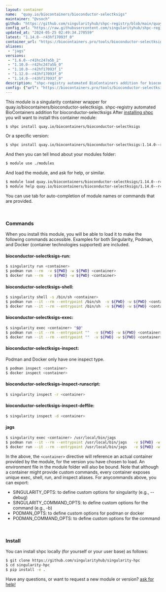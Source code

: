 ```yaml
---
layout: container
name:  "quay.io/biocontainers/bioconductor-selectksigs"
maintainer: "@vsoch"
github: "https://github.com/singularityhub/shpc-registry/blob/main/quay.io/biocontainers/bioconductor-selectksigs/container.yaml"
config_url: "https://raw.githubusercontent.com/singularityhub/shpc-registry/main/quay.io/biocontainers/bioconductor-selectksigs/container.yaml"
updated_at: "2024-05-25 02:49:34.270559"
latest: "1.14.0--r43hf17093f_0"
container_url: "https://biocontainers.pro/tools/bioconductor-selectksigs"
aliases:
 - "jags"
versions:
 - "1.6.0--r41hc247a5b_2"
 - "1.10.0--r42hc247a5b_0"
 - "1.10.0--r42hf17093f_1"
 - "1.12.0--r43hf17093f_0"
 - "1.14.0--r43hf17093f_0"
description: "shpc-registry automated BioContainers addition for bioconductor-selectksigs"
config: {"url": "https://biocontainers.pro/tools/bioconductor-selectksigs", "maintainer": "@vsoch", "description": "shpc-registry automated BioContainers addition for bioconductor-selectksigs", "latest": {"1.14.0--r43hf17093f_0": "sha256:1c2f8fc9ceb96a0da619b554a0e287d3c23e0e738ae84f7d66fd45ea07ababf8"}, "tags": {"1.6.0--r41hc247a5b_2": "sha256:fd843d1451d4dad93a6f94f9933c1c3fe05cda7da5a8ed20cff3a497e1c65eec", "1.10.0--r42hc247a5b_0": "sha256:d692b13eb51225e118e6c298a2028f14f71b63b650c37b0c2b6da136740e00b0", "1.10.0--r42hf17093f_1": "sha256:9e37e1d1d2870c697baf07bbde721048f1aa625daca03a85cb6f3591eb681159", "1.12.0--r43hf17093f_0": "sha256:fd97d5172442983df180cc22b58a70d4b3a85227ce899aeb7d400cf72a780f1a", "1.14.0--r43hf17093f_0": "sha256:1c2f8fc9ceb96a0da619b554a0e287d3c23e0e738ae84f7d66fd45ea07ababf8"}, "docker": "quay.io/biocontainers/bioconductor-selectksigs", "aliases": {"jags": "/usr/local/bin/jags"}}
---
```


This module is a singularity container wrapper for quay.io/biocontainers/bioconductor-selectksigs.
shpc-registry automated BioContainers addition for bioconductor-selectksigs
After [installing shpc](#install) you will want to install this container module:


```bash
$ shpc install quay.io/biocontainers/bioconductor-selectksigs
```

Or a specific version:

```bash
$ shpc install quay.io/biocontainers/bioconductor-selectksigs:1.14.0--r43hf17093f_0
```

And then you can tell lmod about your modules folder:

```bash
$ module use ./modules
```

And load the module, and ask for help, or similar.

```bash
$ module load quay.io/biocontainers/bioconductor-selectksigs/1.14.0--r43hf17093f_0
$ module help quay.io/biocontainers/bioconductor-selectksigs/1.14.0--r43hf17093f_0
```

You can use tab for auto-completion of module names or commands that are provided.

<br>

### Commands

When you install this module, you will be able to load it to make the following commands accessible.
Examples for both Singularity, Podman, and Docker (container technologies supported) are included.

#### bioconductor-selectksigs-run:

```bash
$ singularity run <container>
$ podman run --rm  -v ${PWD} -w ${PWD} <container>
$ docker run --rm  -v ${PWD} -w ${PWD} <container>
```

#### bioconductor-selectksigs-shell:

```bash
$ singularity shell -s /bin/sh <container>
$ podman run --it --rm --entrypoint /bin/sh  -v ${PWD} -w ${PWD} <container>
$ docker run --it --rm --entrypoint /bin/sh  -v ${PWD} -w ${PWD} <container>
```

#### bioconductor-selectksigs-exec:

```bash
$ singularity exec <container> "$@"
$ podman run --it --rm --entrypoint ""  -v ${PWD} -w ${PWD} <container> "$@"
$ docker run --it --rm --entrypoint ""  -v ${PWD} -w ${PWD} <container> "$@"
```

#### bioconductor-selectksigs-inspect:

Podman and Docker only have one inspect type.

```bash
$ podman inspect <container>
$ docker inspect <container>
```

#### bioconductor-selectksigs-inspect-runscript:

```bash
$ singularity inspect -r <container>
```

#### bioconductor-selectksigs-inspect-deffile:

```bash
$ singularity inspect -d <container>
```


#### jags

```bash
$ singularity exec <container> /usr/local/bin/jags
$ podman run --it --rm --entrypoint /usr/local/bin/jags   -v ${PWD} -w ${PWD} <container> -c " $@"
$ docker run --it --rm --entrypoint /usr/local/bin/jags   -v ${PWD} -w ${PWD} <container> -c " $@"
```



In the above, the `<container>` directive will reference an actual container provided
by the module, for the version you have chosen to load. An environment file in the
module folder will also be bound. Note that although a container
might provide custom commands, every container exposes unique exec, shell, run, and
inspect aliases. For anycommands above, you can export:

 - SINGULARITY_OPTS: to define custom options for singularity (e.g., --debug)
 - SINGULARITY_COMMAND_OPTS: to define custom options for the command (e.g., -b)
 - PODMAN_OPTS: to define custom options for podman or docker
 - PODMAN_COMMAND_OPTS: to define custom options for the command

<br>

### Install

You can install shpc locally (for yourself or your user base) as follows:

```bash
$ git clone https://github.com/singularityhub/singularity-hpc
$ cd singularity-hpc
$ pip install -e .
```

Have any questions, or want to request a new module or version? [ask for help!](https://github.com/singularityhub/singularity-hpc/issues)